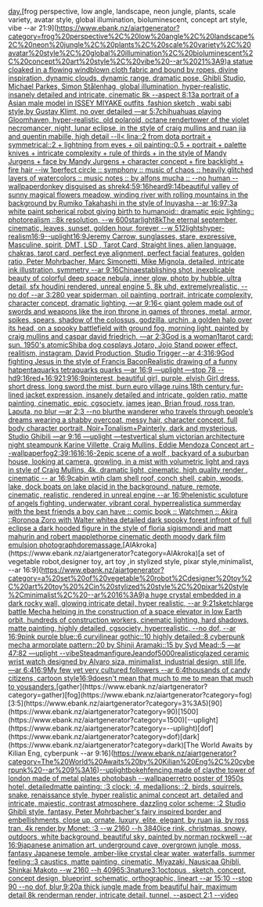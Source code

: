 [day.](https://www.ebank.nz/aiartgenerator?category=day.)[frog perspective, low angle, landscape, neon jungle, plants, scale variety, avatar style, global illumination, bioluminescent, concept art style, vibe --ar 21:9](https://www.ebank.nz/aiartgenerator?category=frog%20perspective%2C%20low%20angle%2C%20landscape%2C%20neon%20jungle%2C%20plants%2C%20scale%20variety%2C%20avatar%20style%2C%20global%20illumination%2C%20bioluminescent%2C%20concept%20art%20style%2C%20vibe%20--ar%2021%3A9)[a statue cloaked in a flowing windblown cloth fabric and bound by ropes, divine inspiration, dynamic clouds, dynamic range, dramatic pose, Ghibli Studio, Michael Parkes, Simon Stålenhag, global illumination, hyper-realistic, insanely detailed and intricate, cinematic 8k --aspect 8:13](https://www.ebank.nz/aiartgenerator?category=a%20statue%20cloaked%20in%20a%20flowing%20windblown%20cloth%20fabric%20and%20bound%20by%20ropes%2C%20divine%20inspiration%2C%20dynamic%20clouds%2C%20dynamic%20range%2C%20dramatic%20pose%2C%20Ghibli%20Studio%2C%20Michael%20Parkes%2C%20Simon%20St%C3%A5lenhag%2C%20global%20illumination%2C%20hyper-realistic%2C%20insanely%20detailed%20and%20intricate%2C%20cinematic%208k%20--aspect%208%3A13)[a portrait of a Asian  male model in ISSEY MIYAKE  outfits  ,fashion sketch  , wabi sabi style,by Gustav Klimt, no over detailed —ar 5:7](https://www.ebank.nz/aiartgenerator?category=a%20portrait%20of%20a%20Asian%20%20male%20model%20in%20ISSEY%20MIYAKE%20%20outfits%20%20%2Cfashion%20sketch%20%20%2C%20wabi%20sabi%20style%2Cby%20Gustav%20Klimt%2C%20no%20over%20detailed%20%E2%80%94ar%205%3A7)[chihuahuas playing Gloomhaven, hyper-realistic, old polaroid, octane render](https://www.ebank.nz/aiartgenerator?category=chihuahuas%20playing%20Gloomhaven%2C%20hyper-realistic%2C%20old%20polaroid%2C%20octane%20render)[tower of the violet necromancer, night, lunar eclipse, in the style of craig mullins and ruan jia and quentin mabille, high detail --ll](https://www.ebank.nz/aiartgenerator?category=tower%20of%20the%20violet%20necromancer%2C%20night%2C%20lunar%20eclipse%2C%20in%20the%20style%20of%20craig%20mullins%20and%20ruan%20jia%20and%20quentin%20mabille%2C%20high%20detail%20--ll)[< lina::2 from dota portrait + symmetrical::2 + lightning from eyes + oil painting::0.5 + portrait + palette knives + intricate complexity + rule of thirds + in the style of Mandy Jurgens + face by Mandy Jurgens + character concept + fire backlight + fire hair --iw 1](https://www.ebank.nz/aiartgenerator?category=%3C%20lina%3A%3A2%20from%20dota%20portrait%20%2B%20symmetrical%3A%3A2%20%2B%20lightning%20from%20eyes%20%2B%20oil%20painting%3A%3A0.5%20%2B%20portrait%20%2B%20palette%20knives%20%2B%20intricate%20complexity%20%2B%20rule%20of%20thirds%20%2B%20in%20the%20style%20of%20Mandy%20Jurgens%20%2B%20face%20by%20Mandy%20Jurgens%20%2B%20character%20concept%20%2B%20fire%20backlight%20%2B%20fire%20hair%20--iw%201)[perfect circle :: symphony :: music of chaos :: heavily glitched layers of watercolors :: music notes :: by alfons mucha :: --no human --wallpaper](https://www.ebank.nz/aiartgenerator?category=perfect%20circle%20%3A%3A%20symphony%20%3A%3A%20music%20of%20chaos%20%3A%3A%20heavily%20glitched%20layers%20of%20watercolors%20%3A%3A%20music%20notes%20%3A%3A%20by%20alfons%20mucha%20%3A%3A%20--no%20human%20--wallpaper)[donkey disguised as shrek](https://www.ebank.nz/aiartgenerator?category=donkey%20disguised%20as%20shrek)[4:5](https://www.ebank.nz/aiartgenerator?category=4%3A5)[9:16](https://www.ebank.nz/aiartgenerator?category=9%3A16)[heard](https://www.ebank.nz/aiartgenerator?category=heard)[9:14](https://www.ebank.nz/aiartgenerator?category=9%3A14)[beautiful valley of sunny magical flowers meadow, winding river with rolling  mountains in the background by Rumiko Takahashi in the style of Inuyasha --ar 16:9](https://www.ebank.nz/aiartgenerator?category=beautiful%20valley%20of%20sunny%20magical%20flowers%20meadow%2C%20winding%20river%20with%20rolling%20%20mountains%20in%20the%20background%20by%20Rumiko%20Takahashi%20in%20the%20style%20of%20Inuyasha%20--ar%2016%3A9)[7:3](https://www.ebank.nz/aiartgenerator?category=7%3A3)[a white paint spherical robot giving birth to humanoid:: dramatic epic lighting:: photorealism ::8k resolution, --w 600](https://www.ebank.nz/aiartgenerator?category=a%20white%20paint%20spherical%20robot%20giving%20birth%20to%20humanoid%3A%3A%20dramatic%20epic%20lighting%3A%3A%20photorealism%20%3A%3A8k%20resolution%2C%20--w%20600)[starlight](https://www.ebank.nz/aiartgenerator?category=starlight)[8k](https://www.ebank.nz/aiartgenerator?category=8k)[The eternal september, cinematic, leaves, sunset, golden hour, forever --w 512](https://www.ebank.nz/aiartgenerator?category=The%20eternal%20september%2C%20cinematic%2C%20leaves%2C%20sunset%2C%20golden%20hour%2C%20forever%20--w%20512)[lights](https://www.ebank.nz/aiartgenerator?category=lights)[hyper-realism](https://www.ebank.nz/aiartgenerator?category=hyper-realism)[16:9](https://www.ebank.nz/aiartgenerator?category=16%3A9)[--uplight](https://www.ebank.nz/aiartgenerator?category=--uplight)[16:9](https://www.ebank.nz/aiartgenerator?category=16%3A9)[Jeremy Carrow, sunglasses, stare, expressive, Masculine, spirit, DMT, LSD , Tarot Card, Straight lines, alien language, chakras, tarot card, perfect eye alignment, perfect facial features, golden ratio, Peter Mohrbacher, Marc Simonetti, Mike Mignola, detailed, intricate ink illustration, symmetry --ar 9:16](https://www.ebank.nz/aiartgenerator?category=Jeremy%20Carrow%2C%20sunglasses%2C%20stare%2C%20expressive%2C%20Masculine%2C%20spirit%2C%20DMT%2C%20LSD%20%2C%20Tarot%20Card%2C%20Straight%20lines%2C%20alien%20language%2C%20chakras%2C%20tarot%20card%2C%20perfect%20eye%20alignment%2C%20perfect%20facial%20features%2C%20golden%20ratio%2C%20Peter%20Mohrbacher%2C%20Marc%20Simonetti%2C%20Mike%20Mignola%2C%20detailed%2C%20intricate%20ink%20illustration%2C%20symmetry%20--ar%209%3A16)[China](https://www.ebank.nz/aiartgenerator?category=China)[establishing shot, inexplicable beauty of colorful deep space nebula, inner glow, photo by hubble, ultra detail, sfx houdini rendered, unreal engine 5, 8k uhd, extremelyrealistic, --no dof --ar 3:2](https://www.ebank.nz/aiartgenerator?category=establishing%20shot%2C%20inexplicable%20beauty%20of%20colorful%20deep%20space%20nebula%2C%20inner%20glow%2C%20photo%20by%20hubble%2C%20ultra%20detail%2C%20sfx%20houdini%20rendered%2C%20unreal%20engine%205%2C%208k%20uhd%2C%20extremelyrealistic%2C%20--no%20dof%20--ar%203%3A2)[80 year spiderman, oil painting, portrait, intricate complexity, character concept, dramatic lighting, —ar 9:16](https://www.ebank.nz/aiartgenerator?category=80%20year%20spiderman%2C%20oil%20painting%2C%20portrait%2C%20intricate%20complexity%2C%20character%20concept%2C%20dramatic%20lighting%2C%20%E2%80%94ar%209%3A16)[< giant golem made out of swords and weapons like the iron throne in games of thrones, metal, armor, spikes, spears, shadow of the colossus, godzilla, urchin, a golden halo over its head, on a spooky battlefield with ground fog, morning light, painted by craig mullins and caspar david friedrich, —ar 2:3](https://www.ebank.nz/aiartgenerator?category=%3C%20giant%20golem%20made%20out%20of%20swords%20and%20weapons%20like%20the%20iron%20throne%20in%20games%20of%20thrones%2C%20metal%2C%20armor%2C%20spikes%2C%20spears%2C%20shadow%20of%20the%20colossus%2C%20godzilla%2C%20urchin%2C%20a%20golden%20halo%20over%20its%20head%2C%20on%20a%20spooky%20battlefield%20with%20ground%20fog%2C%20morning%20light%2C%20painted%20by%20craig%20mullins%20and%20caspar%20david%20friedrich%2C%20%E2%80%94ar%202%3A3)[God is a woman](https://www.ebank.nz/aiartgenerator?category=God%20is%20a%20woman)[1](https://www.ebank.nz/aiartgenerator?category=1)[tarot card: sun. 1950's atomic](https://www.ebank.nz/aiartgenerator?category=tarot%20card%3A%20sun.%201950%27s%20atomic)[Shiba dog cosplays Jotaro, Jojo Stand power effect, realitism, instagram, David Production, Studio Trigger,--ar 4:3](https://www.ebank.nz/aiartgenerator?category=Shiba%20dog%20cosplays%20Jotaro%2C%20Jojo%20Stand%20power%20effect%2C%20realitism%2C%20instagram%2C%20David%20Production%2C%20Studio%20Trigger%2C--ar%204%3A3)[16:9](https://www.ebank.nz/aiartgenerator?category=16%3A9)[God fighting Jesus in the style of Francis Bacon](https://www.ebank.nz/aiartgenerator?category=God%20fighting%20Jesus%20in%20the%20style%20of%20Francis%20Bacon)[Realistic drawing of a funny hat](https://www.ebank.nz/aiartgenerator?category=Realistic%20drawing%20of%20a%20funny%20hat)[pentaquarks tetraquarks quarks —ar 16:9 —uplight —stop 78 --hd](https://www.ebank.nz/aiartgenerator?category=pentaquarks%20tetraquarks%20quarks%20%E2%80%94ar%2016%3A9%20%E2%80%94uplight%20%E2%80%94stop%2078%20--hd)[9:16](https://www.ebank.nz/aiartgenerator?category=9%3A16)[red+](https://www.ebank.nz/aiartgenerator?category=red%2B)[16:9](https://www.ebank.nz/aiartgenerator?category=16%3A9)[21:9](https://www.ebank.nz/aiartgenerator?category=21%3A9)[16:9](https://www.ebank.nz/aiartgenerator?category=16%3A9)[pinterest, beautiful girl, purple, elvish Girl,dress, short dress, long sword,the mist, burn,euro village,ruins,18th century,fur-lined jacket,expression, insanely detailed and intricate, golden ratio, matte painting, cinematic, epic, cgsociety, james jean, Brian froud, ross tran, Laputa, no blur —ar 2:3 --no blur](https://www.ebank.nz/aiartgenerator?category=pinterest%2C%20beautiful%20girl%2C%20purple%2C%20elvish%20Girl%2Cdress%2C%20short%20dress%2C%20long%20sword%2Cthe%20mist%2C%20burn%2Ceuro%20village%2Cruins%2C18th%20century%2Cfur-lined%20jacket%2Cexpression%2C%20insanely%20detailed%20and%20intricate%2C%20golden%20ratio%2C%20matte%20painting%2C%20cinematic%2C%20epic%2C%20cgsociety%2C%20james%20jean%2C%20Brian%20froud%2C%20ross%20tran%2C%20Laputa%2C%20no%20blur%20%E2%80%94ar%202%3A3%20--no%20blur)[the wanderer who travels through people’s dreams wearing a shabby overcoat, messy hair, character concept, full body character portrait, Noir+Tonalism+Painterly, dark and mysterious, Studio Ghibili —ar 9:16 —uplight —test](https://www.ebank.nz/aiartgenerator?category=the%20wanderer%20who%20travels%20through%20people%E2%80%99s%20dreams%20wearing%20a%20shabby%20overcoat%2C%20messy%20hair%2C%20character%20concept%2C%20full%20body%20character%20portrait%2C%20Noir%2BTonalism%2BPainterly%2C%20dark%20and%20mysterious%2C%20Studio%20Ghibili%20%E2%80%94ar%209%3A16%20%E2%80%94uplight%20%E2%80%94test)[vertical slum victorian architecture night steampunk Karine Villette, Craig Mullins, Eddie Mendoza Concept art --wallpaper](https://www.ebank.nz/aiartgenerator?category=vertical%20slum%20victorian%20architecture%20night%20steampunk%20Karine%20Villette%2C%20Craig%20Mullins%2C%20Eddie%20Mendoza%20Concept%20art%20--wallpaper)[fog](https://www.ebank.nz/aiartgenerator?category=fog)[2:3](https://www.ebank.nz/aiartgenerator?category=2%3A3)[9:16](https://www.ebank.nz/aiartgenerator?category=9%3A16)[16:16](https://www.ebank.nz/aiartgenerator?category=16%3A16)[-2](https://www.ebank.nz/aiartgenerator?category=-2)[epic scene of a wolf , backyard of a suburban house, looking at camera, growling, in a mist with volumetric light and rays in style of Craig Mullins, 4k, dramatic light, cinematic, high quality render , cinematic -- ar 16:9](https://www.ebank.nz/aiartgenerator?category=epic%20scene%20of%20a%20wolf%20%2C%20backyard%20of%20a%20suburban%20house%2C%20looking%20at%20camera%2C%20growling%2C%20in%20a%20mist%20with%20volumetric%20light%20and%20rays%20in%20style%20of%20Craig%20Mullins%2C%204k%2C%20dramatic%20light%2C%20cinematic%2C%20high%20quality%20render%20%2C%20cinematic%20--%20ar%2016%3A9)[cabin wtih clam shell roof, conch shell, cabin, woods, lake, dock,boats on lake placid in the background, nature, remote, cinematic, realistic, rendered in unreal engine --ar 16:9](https://www.ebank.nz/aiartgenerator?category=cabin%20wtih%20clam%20shell%20roof%2C%20conch%20shell%2C%20cabin%2C%20woods%2C%20lake%2C%20dock%2Cboats%20on%20lake%20placid%20in%20the%20background%2C%20nature%2C%20remote%2C%20cinematic%2C%20realistic%2C%20rendered%20in%20unreal%20engine%20--ar%2016%3A9)[helenistic sculpture of angels fighting, underwater, vibrant coral, hyperrealistic](https://www.ebank.nz/aiartgenerator?category=helenistic%20sculpture%20of%20angels%20fighting%2C%20underwater%2C%20vibrant%20coral%2C%20hyperrealistic)[a summerday with the best friends a boy can have :: comic book :: Watchmen :: Akira ::](https://www.ebank.nz/aiartgenerator?category=a%20summerday%20with%20the%20best%20friends%20a%20boy%20can%20have%20%3A%3A%20comic%20book%20%3A%3A%20Watchmen%20%3A%3A%20Akira%20%3A%3A)[Roronoa Zoro with Walter white](https://www.ebank.nz/aiartgenerator?category=Roronoa%20Zoro%20with%20Walter%20white)[a detailed dark spooky forest infront of full eclipse a dark hooded figure in the style of floria sigismondi and matt mahurin and robert mapplethorpe cinematic depth moody dark film emulsion photograph](https://www.ebank.nz/aiartgenerator?category=a%20detailed%20dark%20spooky%20forest%20infront%20of%20full%20eclipse%20a%20dark%20hooded%20figure%20in%20the%20style%20of%20floria%20sigismondi%20and%20matt%20mahurin%20and%20robert%20mapplethorpe%20cinematic%20depth%20moody%20dark%20film%20emulsion%20photograph)[dore](https://www.ebank.nz/aiartgenerator?category=dore)[massage.](https://www.ebank.nz/aiartgenerator?category=massage.)[AlAkroka](https://www.ebank.nz/aiartgenerator?category=AlAkroka)[a set of vegetable robot,designer toy, art toy ,in stylized style, pixar style,minimalist, --ar 16:9](https://www.ebank.nz/aiartgenerator?category=a%20set%20of%20vegetable%20robot%2Cdesigner%20toy%2C%20art%20toy%20%2Cin%20stylized%20style%2C%20pixar%20style%2Cminimalist%2C%20--ar%2016%3A9)[a huge crystal embedded in a dark rocky wall, glowing intricate detail, hyper realistic, --ar 9:21](https://www.ebank.nz/aiartgenerator?category=a%20huge%20crystal%20embedded%20in%20a%20dark%20rocky%20wall%2C%20glowing%20intricate%20detail%2C%20hyper%20realistic%2C%20--ar%209%3A21)[sketch](https://www.ebank.nz/aiartgenerator?category=sketch)[large battle Mecha helping in the construction of a space elevator in low Earth orbit, hundreds of construction workers, cinematic lighting, hard shadows, matte painting, highly detailed, cgsociety, hyperrealistic, --no dof, --ar 16:9](https://www.ebank.nz/aiartgenerator?category=large%20battle%20Mecha%20helping%20in%20the%20construction%20of%20a%20space%20elevator%20in%20low%20Earth%20orbit%2C%20hundreds%20of%20construction%20workers%2C%20cinematic%20lighting%2C%20hard%20shadows%2C%20matte%20painting%2C%20highly%20detailed%2C%20cgsociety%2C%20hyperrealistic%2C%20--no%20dof%2C%20--ar%2016%3A9)[pink purple blue::6 curvilinear gothic::10 highly detailed::8 cyberpunk mecha armorplate pattern::20 by Shinji Aramaki::15 by Syd Mead::5 —ar 47:82 —uplight --vibe](https://www.ebank.nz/aiartgenerator?category=pink%20purple%20blue%3A%3A6%20curvilinear%20gothic%3A%3A10%20highly%20detailed%3A%3A8%20cyberpunk%20mecha%20armorplate%20pattern%3A%3A20%20by%20Shinji%20Aramaki%3A%3A15%20by%20Syd%20Mead%3A%3A5%20%E2%80%94ar%2047%3A82%20%E2%80%94uplight%20--vibe)[Steadman](https://www.ebank.nz/aiartgenerator?category=Steadman)[figure](https://www.ebank.nz/aiartgenerator?category=figure)[Jean](https://www.ebank.nz/aiartgenerator?category=Jean)[dof](https://www.ebank.nz/aiartgenerator?category=dof)[5000](https://www.ebank.nz/aiartgenerator?category=5000)[realistic](https://www.ebank.nz/aiartgenerator?category=realistic)[glazed ceramic wrist watch designed by Alvaro siza, minimalist, industrial design, still life, —ar 6:4](https://www.ebank.nz/aiartgenerator?category=glazed%20ceramic%20wrist%20watch%20designed%20by%20Alvaro%20siza%2C%20minimalist%2C%20industrial%20design%2C%20still%20life%2C%20%E2%80%94ar%206%3A4)[16:9](https://www.ebank.nz/aiartgenerator?category=16%3A9)[My few yet very cultured followers --ar 6:4](https://www.ebank.nz/aiartgenerator?category=My%20few%20yet%20very%20cultured%20followers%20--ar%206%3A4)[thousands of candy citizens, cartoon style](https://www.ebank.nz/aiartgenerator?category=thousands%20of%20candy%20citizens%2C%20cartoon%20style)[16:9](https://www.ebank.nz/aiartgenerator?category=16%3A9)[doesn't mean that much to me to mean that much to you](https://www.ebank.nz/aiartgenerator?category=doesn%27t%20mean%20that%20much%20to%20me%20to%20mean%20that%20much%20to%20you)[sanders.](https://www.ebank.nz/aiartgenerator?category=sanders.)[gather](https://www.ebank.nz/aiartgenerator?category=gather)[fog](https://www.ebank.nz/aiartgenerator?category=fog)[3:5](https://www.ebank.nz/aiartgenerator?category=3%3A5)[90](https://www.ebank.nz/aiartgenerator?category=90)[1500](https://www.ebank.nz/aiartgenerator?category=1500)[--uplight](https://www.ebank.nz/aiartgenerator?category=--uplight)[dof](https://www.ebank.nz/aiartgenerator?category=dof)[dark](https://www.ebank.nz/aiartgenerator?category=dark)[The World Awaits by Kilian Eng, cyberpunk --ar 9:16](https://www.ebank.nz/aiartgenerator?category=The%20World%20Awaits%20by%20Kilian%20Eng%2C%20cyberpunk%20--ar%209%3A16)[--uplight](https://www.ebank.nz/aiartgenerator?category=--uplight)[bokeh](https://www.ebank.nz/aiartgenerator?category=bokeh)[fencing,made of clay](https://www.ebank.nz/aiartgenerator?category=fencing%2Cmade%20of%20clay)[the tower of london made of metal plates photobash --wallpaper](https://www.ebank.nz/aiartgenerator?category=the%20tower%20of%20london%20made%20of%20metal%20plates%20photobash%20--wallpaper)[retro poster of 1950s hotel, detailed](https://www.ebank.nz/aiartgenerator?category=retro%20poster%20of%201950s%20hotel%2C%20detailed)[matte painting: :3 clock: :4, medallions: :2, birds, squirrels, snake, renaissance style, hyper realistic animal concept art, detailed and intricate, majestic, contrast atmosphere, dazzling color scheme: :2 Studio Ghibli style, fantasy, Peter Mohrbacher's fairy inspired border and embellishments, close up, ornate, luxury, elite, elegant, by ruan jia, by ross tran, 4k render,by Monet: :3 --w 2160 --h 3840](https://www.ebank.nz/aiartgenerator?category=matte%20painting%3A%20%3A3%20clock%3A%20%3A4%2C%20medallions%3A%20%3A2%2C%20birds%2C%20squirrels%2C%20snake%2C%20renaissance%20style%2C%20hyper%20realistic%20animal%20concept%20art%2C%20detailed%20and%20intricate%2C%20majestic%2C%20contrast%20atmosphere%2C%20dazzling%20color%20scheme%3A%20%3A2%20Studio%20Ghibli%20style%2C%20fantasy%2C%20Peter%20Mohrbacher%27s%20fairy%20inspired%20border%20and%20embellishments%2C%20close%20up%2C%20ornate%2C%20luxury%2C%20elite%2C%20elegant%2C%20by%20ruan%20jia%2C%20by%20ross%20tran%2C%204k%20render%2Cby%20Monet%3A%20%3A3%20--w%202160%20--h%203840)[ice rink, christmas, snowy, outdoors, white background, beautiful sky, painted by norman rockwell --ar 16:9](https://www.ebank.nz/aiartgenerator?category=ice%20rink%2C%20christmas%2C%20snowy%2C%20outdoors%2C%20white%20background%2C%20beautiful%20sky%2C%20painted%20by%20norman%20rockwell%20--ar%2016%3A9)[japanese animation art, underground cave, overgrown jungle, moss, fantasy Japanese temple, amber-like crystal clear water, waterfalls, summer feeling::3 caustics, matte painting, cinematic, Miyazaki, Nausicaa Ghibli, Shinkai Makoto --w 2160  --h 4096](https://www.ebank.nz/aiartgenerator?category=japanese%20animation%20art%2C%20underground%20cave%2C%20overgrown%20jungle%2C%20moss%2C%20fantasy%20Japanese%20temple%2C%20amber-like%20crystal%20clear%20water%2C%20waterfalls%2C%20summer%20feeling%3A%3A3%20caustics%2C%20matte%20painting%2C%20cinematic%2C%20Miyazaki%2C%20Nausicaa%20Ghibli%2C%20Shinkai%20Makoto%20--w%202160%20%20--h%204096)[5:3](https://www.ebank.nz/aiartgenerator?category=5%3A3)[nature](https://www.ebank.nz/aiartgenerator?category=nature)[3:1](https://www.ebank.nz/aiartgenerator?category=3%3A1)[octopus , sketch, concept, concept design, blueprint, schematic, orthographic, lineart --ar 15:10 --stop 90 --no dof, blur,](https://www.ebank.nz/aiartgenerator?category=octopus%20%2C%20sketch%2C%20concept%2C%20concept%20design%2C%20blueprint%2C%20schematic%2C%20orthographic%2C%20lineart%20--ar%2015%3A10%20--stop%2090%20--no%20dof%2C%20blur%2C)[9:20](https://www.ebank.nz/aiartgenerator?category=9%3A20)[a thick jungle made from beautiful hair, maximum detail 8k renderman render, intricate detail, tunnel, --aspect 2:1 --video](https://www.ebank.nz/aiartgenerator?category=a%20thick%20jungle%20made%20from%20beautiful%20hair%2C%20maximum%20detail%208k%20renderman%20render%2C%20intricate%20detail%2C%20tunnel%2C%20--aspect%202%3A1%20--video)
